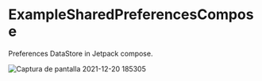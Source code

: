 # ExampleSharedPreferencesCompose

Preferences DataStore in Jetpack compose.

![Captura de pantalla 2021-12-20 185305](https://user-images.githubusercontent.com/51515040/146848196-c15ef700-051c-450e-b398-4d351d1e1edb.jpg)

